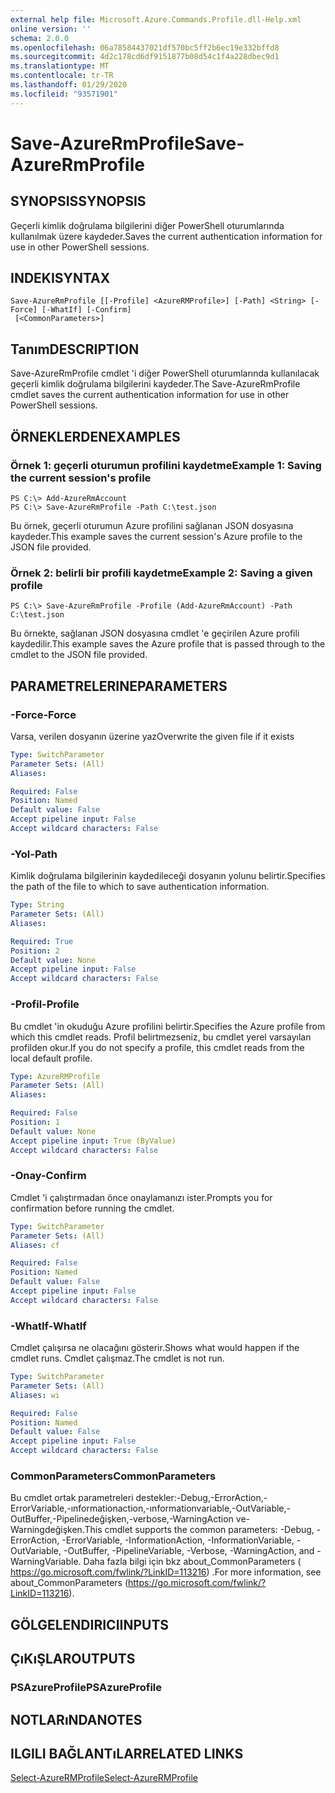 ```yaml
---
external help file: Microsoft.Azure.Commands.Profile.dll-Help.xml
online version: ''
schema: 2.0.0
ms.openlocfilehash: 06a78584437021df570bc5ff2b6ec19e332bffd8
ms.sourcegitcommit: 4d2c178cd6df9151877b08d54c1f4a228dbec9d1
ms.translationtype: MT
ms.contentlocale: tr-TR
ms.lasthandoff: 01/29/2020
ms.locfileid: "93571901"
---
```

# <span data-ttu-id="fab0b-101">Save-AzureRmProfile</span><span class="sxs-lookup"><span data-stu-id="fab0b-101">Save-AzureRmProfile</span></span>

## <span data-ttu-id="fab0b-102">SYNOPSIS</span><span class="sxs-lookup"><span data-stu-id="fab0b-102">SYNOPSIS</span></span>
<span data-ttu-id="fab0b-103">Geçerli kimlik doğrulama bilgilerini diğer PowerShell oturumlarında kullanılmak üzere kaydeder.</span><span class="sxs-lookup"><span data-stu-id="fab0b-103">Saves the current authentication information for use in other PowerShell sessions.</span></span>

## <span data-ttu-id="fab0b-104">INDEKI</span><span class="sxs-lookup"><span data-stu-id="fab0b-104">SYNTAX</span></span>

```
Save-AzureRmProfile [[-Profile] <AzureRMProfile>] [-Path] <String> [-Force] [-WhatIf] [-Confirm]
 [<CommonParameters>]
```

## <span data-ttu-id="fab0b-105">Tanım</span><span class="sxs-lookup"><span data-stu-id="fab0b-105">DESCRIPTION</span></span>
<span data-ttu-id="fab0b-106">Save-AzureRmProfile cmdlet 'i diğer PowerShell oturumlarında kullanılacak geçerli kimlik doğrulama bilgilerini kaydeder.</span><span class="sxs-lookup"><span data-stu-id="fab0b-106">The Save-AzureRmProfile cmdlet saves the current authentication information for use in other PowerShell sessions.</span></span>

## <span data-ttu-id="fab0b-107">ÖRNEKLERDEN</span><span class="sxs-lookup"><span data-stu-id="fab0b-107">EXAMPLES</span></span>

### <span data-ttu-id="fab0b-108">Örnek 1: geçerli oturumun profilini kaydetme</span><span class="sxs-lookup"><span data-stu-id="fab0b-108">Example 1: Saving the current session's profile</span></span>
```
PS C:\> Add-AzureRmAccount
PS C:\> Save-AzureRmProfile -Path C:\test.json
```

<span data-ttu-id="fab0b-109">Bu örnek, geçerli oturumun Azure profilini sağlanan JSON dosyasına kaydeder.</span><span class="sxs-lookup"><span data-stu-id="fab0b-109">This example saves the current session's Azure profile to the JSON file provided.</span></span>

### <span data-ttu-id="fab0b-110">Örnek 2: belirli bir profili kaydetme</span><span class="sxs-lookup"><span data-stu-id="fab0b-110">Example 2: Saving a given profile</span></span>
```
PS C:\> Save-AzureRmProfile -Profile (Add-AzureRmAccount) -Path C:\test.json
```

<span data-ttu-id="fab0b-111">Bu örnekte, sağlanan JSON dosyasına cmdlet 'e geçirilen Azure profili kaydedilir.</span><span class="sxs-lookup"><span data-stu-id="fab0b-111">This example saves the Azure profile that is passed through to the cmdlet to the JSON file provided.</span></span>

## <span data-ttu-id="fab0b-112">PARAMETRELERINE</span><span class="sxs-lookup"><span data-stu-id="fab0b-112">PARAMETERS</span></span>

### <span data-ttu-id="fab0b-113">-Force</span><span class="sxs-lookup"><span data-stu-id="fab0b-113">-Force</span></span>
<span data-ttu-id="fab0b-114">Varsa, verilen dosyanın üzerine yaz</span><span class="sxs-lookup"><span data-stu-id="fab0b-114">Overwrite the given file if it exists</span></span>

```yaml
Type: SwitchParameter
Parameter Sets: (All)
Aliases: 

Required: False
Position: Named
Default value: False
Accept pipeline input: False
Accept wildcard characters: False
```

### <span data-ttu-id="fab0b-115">-Yol</span><span class="sxs-lookup"><span data-stu-id="fab0b-115">-Path</span></span>
<span data-ttu-id="fab0b-116">Kimlik doğrulama bilgilerinin kaydedileceği dosyanın yolunu belirtir.</span><span class="sxs-lookup"><span data-stu-id="fab0b-116">Specifies the path of the file to which to save authentication information.</span></span>

```yaml
Type: String
Parameter Sets: (All)
Aliases: 

Required: True
Position: 2
Default value: None
Accept pipeline input: False
Accept wildcard characters: False
```

### <span data-ttu-id="fab0b-117">-Profil</span><span class="sxs-lookup"><span data-stu-id="fab0b-117">-Profile</span></span>
<span data-ttu-id="fab0b-118">Bu cmdlet 'in okuduğu Azure profilini belirtir.</span><span class="sxs-lookup"><span data-stu-id="fab0b-118">Specifies the Azure profile from which this cmdlet reads.</span></span>
<span data-ttu-id="fab0b-119">Profil belirtmezseniz, bu cmdlet yerel varsayılan profilden okur.</span><span class="sxs-lookup"><span data-stu-id="fab0b-119">If you do not specify a profile, this cmdlet reads from the local default profile.</span></span>

```yaml
Type: AzureRMProfile
Parameter Sets: (All)
Aliases: 

Required: False
Position: 1
Default value: None
Accept pipeline input: True (ByValue)
Accept wildcard characters: False
```

### <span data-ttu-id="fab0b-120">-Onay</span><span class="sxs-lookup"><span data-stu-id="fab0b-120">-Confirm</span></span>
<span data-ttu-id="fab0b-121">Cmdlet 'i çalıştırmadan önce onaylamanızı ister.</span><span class="sxs-lookup"><span data-stu-id="fab0b-121">Prompts you for confirmation before running the cmdlet.</span></span>

```yaml
Type: SwitchParameter
Parameter Sets: (All)
Aliases: cf

Required: False
Position: Named
Default value: False
Accept pipeline input: False
Accept wildcard characters: False
```

### <span data-ttu-id="fab0b-122">-WhatIf</span><span class="sxs-lookup"><span data-stu-id="fab0b-122">-WhatIf</span></span>
<span data-ttu-id="fab0b-123">Cmdlet çalışırsa ne olacağını gösterir.</span><span class="sxs-lookup"><span data-stu-id="fab0b-123">Shows what would happen if the cmdlet runs.</span></span> <span data-ttu-id="fab0b-124">Cmdlet çalışmaz.</span><span class="sxs-lookup"><span data-stu-id="fab0b-124">The cmdlet is not run.</span></span>

```yaml
Type: SwitchParameter
Parameter Sets: (All)
Aliases: wi

Required: False
Position: Named
Default value: False
Accept pipeline input: False
Accept wildcard characters: False
```

### <span data-ttu-id="fab0b-125">CommonParameters</span><span class="sxs-lookup"><span data-stu-id="fab0b-125">CommonParameters</span></span>
<span data-ttu-id="fab0b-126">Bu cmdlet ortak parametreleri destekler:-Debug,-ErrorAction,-ErrorVariable,-ınformationaction,-ınformationvariable,-OutVariable,-OutBuffer,-Pipelinedeğişken,-verbose,-WarningAction ve-Warningdeğişken.</span><span class="sxs-lookup"><span data-stu-id="fab0b-126">This cmdlet supports the common parameters: -Debug, -ErrorAction, -ErrorVariable, -InformationAction, -InformationVariable, -OutVariable, -OutBuffer, -PipelineVariable, -Verbose, -WarningAction, and -WarningVariable.</span></span> <span data-ttu-id="fab0b-127">Daha fazla bilgi için bkz about_CommonParameters ( https://go.microsoft.com/fwlink/?LinkID=113216) .</span><span class="sxs-lookup"><span data-stu-id="fab0b-127">For more information, see about_CommonParameters (https://go.microsoft.com/fwlink/?LinkID=113216).</span></span>

## <span data-ttu-id="fab0b-128">GÖLGELENDIRICI</span><span class="sxs-lookup"><span data-stu-id="fab0b-128">INPUTS</span></span>

## <span data-ttu-id="fab0b-129">ÇıKıŞLAR</span><span class="sxs-lookup"><span data-stu-id="fab0b-129">OUTPUTS</span></span>

### <span data-ttu-id="fab0b-130">PSAzureProfile</span><span class="sxs-lookup"><span data-stu-id="fab0b-130">PSAzureProfile</span></span>

## <span data-ttu-id="fab0b-131">NOTLARıNDA</span><span class="sxs-lookup"><span data-stu-id="fab0b-131">NOTES</span></span>

## <span data-ttu-id="fab0b-132">ILGILI BAĞLANTıLAR</span><span class="sxs-lookup"><span data-stu-id="fab0b-132">RELATED LINKS</span></span>

[<span data-ttu-id="fab0b-133">Select-AzureRMProfile</span><span class="sxs-lookup"><span data-stu-id="fab0b-133">Select-AzureRMProfile</span></span>]()

